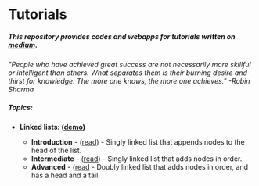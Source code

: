 # Tutorials
<h5>This repository provides codes and webapps for tutorials written on <a href="https://medium.com/@dave_p">medium</a>.</h5> 
<p><i>"People who have achieved great success are not necessarily more skillful or intelligent than others. What separates them is their burning desire and thirst for knowledge. The more one knows, the more one achieves." -Robin Sharma</p></i>
<h5>Topics:</h5>
<ul>
  <li><b>Linked lists: (<a href="https://davidpynes.github.io/Tutorials/LinkedLists/">demo</a>)</b></li>
    <ul>
      <li><b>Introduction</b> - (<a href="https://medium.freecodecamp.org/linked-lists-why-what-and-how-f96b04790ac4">read</a>) -
      Singly linked list that appends nodes to the head of the list.</li>
      <li><b>Intermediate</b> - (<a href="https://medium.freecodecamp.org/linked-list-why-what-and-how-pt-2-20c5f19323c3">read</a>) - 
      Singly linked list that adds nodes in order.</li>
      <li><b>Advanced</b> - (<a href="https://medium.freecodecamp.org/doubly-linked-list-why-what-and-how-59aba937abcf">read</a> -
      Doubly linked list that adds nodes in order, and has a head and a tail.</li>
    </ul>
</ul>

